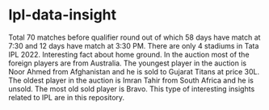 # Ipl-data-insight
Total 70 matches before qualifier round out of which 58 days have match at 7:30 and 12 days have match at 3:30 PM.
There are only 4 stadiums in Tata IPL 2022.
Interesting fact about home ground.
In the auction most of the foreign players are from Australia.
The youngest player in the auction is Noor Ahmed from Afghanistan and he is sold to Gujarat Titans at price 30L.
The oldest player in the auction is Imran Tahir from South Africa and he is unsold.
The most old sold player is Bravo.
This type of interesting insights related to IPL are in this repository.
